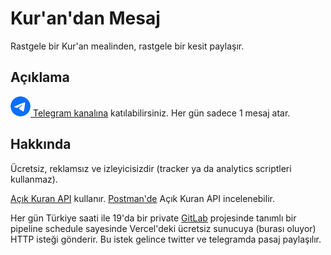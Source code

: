 # Kur'an'dan Mesaj

Rastgele bir Kur'an mealinden, rastgele bir kesit paylaşır.

  <h2> Açıklama </h2>
  <p>
    <a target="_blank" href="https://t.me/kurandanmesaj" class="link-primary">
      <img src="doc/telegram.svg" style="background: white; border-radius: 50%;"> Telegram kanalına</a> katılabilirsiniz. Her gün sadece 1 mesaj atar.
  </p>

  <h2> Hakkında </h2>
  <p>
    Ücretsiz, reklamsız ve izleyicisizdir (tracker ya da analytics scriptleri kullanmaz).
  </p>

  <p>
    <a target="_blank" href="https://github.com/ziegfiroyt/acikkuran-api" class="link-info">Açık Kuran API</a> kullanır.
    <a target="_blank" href="https://www.postman.com/canbax/workspace/ak-kuran/overview"
      class="link-info">Postman'de</a> Açık Kuran API
    incelenebilir.
  </p>
  <p>
    Her gün Türkiye saati ile 19'da bir private <a target="_blank" href="https://gitlab.com/canbax/daily-webhooker"
      class="link-info">GitLab</a> projesinde tanımlı bir pipeline schedule sayesinde Vercel'deki ücretsiz sunucuya
    (burası oluyor) HTTP
    isteği gönderir. Bu istek gelince twitter ve telegramda pasaj paylaşılır.
  </p>
